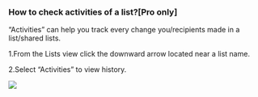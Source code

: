 ### How to check activities of a list?[Pro only]

“Activities” can help you track every change you/recipients made in a list/shared lists. 

1.From the Lists view click the downward arrow located near a list name. 

2.Select “Activities” to view history.



![](../images/webactivities.png)
